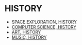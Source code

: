 # HISTORY

<!-- https://en.wikipedia.org/wiki/History -->

- [SPACE EXPLORATION, HISTORY](../LEVEL-2/HISTORY/SPACE-EXPLORATION-HISTORY.md)
- [COMPUTER SCIENCE, HISTORY](../LEVEL-2/HISTORY/COMPUTER-SCIENCE-HISTORY.md)
- [ART, HISTORY](../LEVEL-2/HISTORY/ART-HISTORY.md)
- [MUSIC, HISTORY](../LEVEL-2/HISTORY/MUSIC-HISTORY.md)